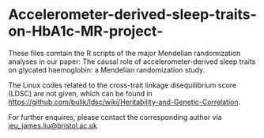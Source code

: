 # Accelerometer-derived-sleep-traits-on-HbA1c-MR-project-
These files comtain the R scripts of the major Mendelian randomization analyses in our paper: The causal role of accelerometer-derived sleep traits on glycated haemoglobin: a Mendelian randomization study.

The Linux codes related to the cross-trait linkage disequilibrium score (LDSC) are not given, which can be found in https://github.com/bulik/ldsc/wiki/Heritability-and-Genetic-Correlation.

For further enquires, please contact the corresponding author via ieu_james.liu@bristol.ac.uk  
